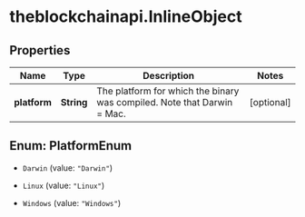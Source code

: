 # theblockchainapi.InlineObject

## Properties

Name | Type | Description | Notes
------------ | ------------- | ------------- | -------------
**platform** | **String** | The platform for which the binary was compiled. Note that Darwin &#x3D; Mac. | [optional] 



## Enum: PlatformEnum


* `Darwin` (value: `"Darwin"`)

* `Linux` (value: `"Linux"`)

* `Windows` (value: `"Windows"`)




